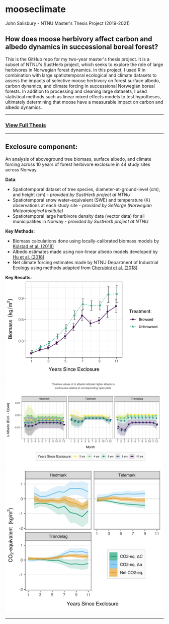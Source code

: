 # mooseclimate
John Salisbury - NTNU Master's Thesis Project (2019-2021)

## How does moose herbivory affect carbon and albedo dynamics in successional boreal forest?

This is the GitHub repo for my two-year master's thesis project. It is a subset of NTNU's SustHerb project, which seeks to explore the role of large herbivores in Norwegian forest dynamics. In this project, I used R in combination with large spatiotemporal ecological and climate datasets to assess the impacts of selective moose herbivory on forest surface albedo, carbon dynamics, and climate forcing in successional Norwegian boreal forests. In addition to processing and cleaning large datasets, I used statistical methods such as linear mixed effects models to test hypotheses, ultimately determining that moose have a measurable impact on carbon and albedo dynamics.

---
### [View Full Thesis](https://ntnuopen.ntnu.no/ntnu-xmlui/handle/11250/2824273)
---

## Exclosure component:
An analysis of aboveground tree biomass, surface albedo, and climate forcing across 10 years of forest herbivore exclosure in 44 study sites across Norway. 

**Data**:
* Spatiotemporal dataset of tree species, diameter-at-ground-level (cm), and height (cm) - *provided by SustHerb project at NTNU*
* Spatiotemporal snow water-equivalent (SWE) and temperature (K) observations at each study site - *provided by SeNorge (Norwegian Meteorological Institute)*
* Spatiotemporal large herbivore density data (vector data) for all municipalities in Norway - *provided by SustHerb project at NTNU*

**Key Methods**:
* Biomass calculations done using locally-calibrated biomass models by [Kolstad et al. (2018)](https://link.springer.com/article/10.1007/s10021-017-0202-4)
* Albedo estimates made using non-linear albedo models developed by [Hu et al. (2018)](https://agupubs.onlinelibrary.wiley.com/doi/full/10.1029/2018MS001403)
* Net climate forcing estimates made by NTNU Department of Industrial Ecology using methods adapted from [Cherubini et al. (2018)](https://www.tandfonline.com/doi/abs/10.1080/1747423X.2018.1529831?journalCode=tlus20)

**Key Results**:
![Biomass trends](biomass_trends.png)
![Delta albedo trends](delta_albedo.png)
![Biomass trends](net_rf.png)

---